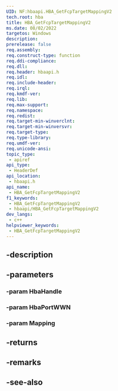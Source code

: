 ```yaml
---
UID: NF:hbaapi.HBA_GetFcpTargetMappingV2
tech.root: hba
title: HBA_GetFcpTargetMappingV2
ms.date: 08/02/2022
targetos: Windows
description: 
prerelease: false
req.assembly: 
req.construct-type: function
req.ddi-compliance: 
req.dll: 
req.header: hbaapi.h
req.idl: 
req.include-header: 
req.irql: 
req.kmdf-ver: 
req.lib: 
req.max-support: 
req.namespace: 
req.redist: 
req.target-min-winverclnt: 
req.target-min-winversvr: 
req.target-type: 
req.type-library: 
req.umdf-ver: 
req.unicode-ansi: 
topic_type:
 - apiref
api_type:
 - HeaderDef
api_location:
 - hbaapi.h
api_name:
 - HBA_GetFcpTargetMappingV2
f1_keywords:
 - HBA_GetFcpTargetMappingV2
 - hbaapi/HBA_GetFcpTargetMappingV2
dev_langs:
 - c++
helpviewer_keywords:
 - HBA_GetFcpTargetMappingV2
---
```


## -description

## -parameters

### -param HbaHandle

### -param HbaPortWWN

### -param Mapping

## -returns

## -remarks

## -see-also

